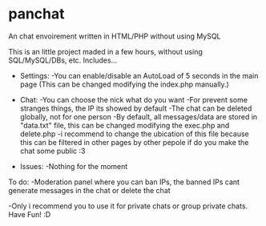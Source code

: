 # panchat
An chat envoirement written in HTML/PHP without using MySQL

This is an little project maded in a few hours, without using SQL/MySQL/DBs, etc.
Includes...
- Settings:
-You can enable/disable an AutoLoad of 5 seconds in the main page (This can be changed modifying the index.php manually.)
  
- Chat:
-You can choose the nick what do you want
-For prevent some stranges things, the IP its showed by default
-The chat can be deleted globally, not for one person
-By default, all messages/data are stored in "data.txt" file, this can be changed modifying the exec.php and delete.php
-i recommend to change the ubication of this file because this can be filtered in other pages by other pepole if do you make
the chat some public :3
  
- Issues:
-Nothing for the moment
 
To do:
 -Moderation panel where you can ban IPs, the banned IPs cant generate messages in the chat or delete the chat

-Only i recommend you to use it for private chats or group private chats. Have Fun! :D
